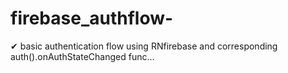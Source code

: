 # firebase_authflow-
✔ basic authentication flow using RNfirebase and corresponding auth().onAuthStateChanged func...

